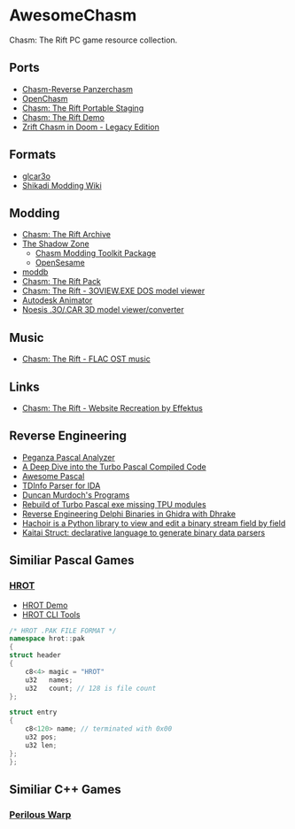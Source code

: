 # AwesomeChasm
Chasm: The Rift PC game resource collection.

## Ports
- [Chasm-Reverse Panzerchasm](https://github.com/Panzerschrek/Chasm-Reverse)
- [OpenChasm](https://github.com/alexey-lysiuk/OpenChasm)
- [Chasm: The Rift Portable Staging](https://www.moddb.com/games/chasm-the-rift/downloads/chasm-portable-staging)
- [Chasm: The Rift Demo](https://www.gog.com/en/game/chasmtherift_demo)
- [Zrift Chasm in Doom - Legacy Edition](https://www.moddb.com/mods/zrift-chasm-in-doom-legacy-edition/downloads/zrift-chasm-in-doom-legacy-edition-v11)

## Formats
- [glcar3o](https://github.com/jopadan/glcar3o/wiki)
- [Shikadi Modding Wiki](https://moddingwiki.shikadi.net/wiki/Chasm:_The_Rift)

## Modding
- [Chasm: The Rift Archive](https://www.chasm3d.com/)
- [The Shadow Zone](https://discord.com/channels/768103789411434586/1374778669612007527)
  - [Chasm Modding Toolkit Package](https://discord.com/channels/768103789411434586/1374842906002718803)
  - [OpenSesame](https://discord.com/channels/768103789411434586/1374929171263918080)
- [moddb](https://www.moddb.com/games/chasm-the-rift)
- [Chasm: The Rift Pack](https://steamcommunity.com/sharedfiles/filedetails/?id=3128742113)
- [Chasm: The Rift - 3OVIEW.EXE DOS model viewer](https://www.chasm3d.com/files/dump/CDEMOf.zip)
- [Autodesk Animator](https://github.com/AnimatorPro)
- [Noesis .3O/.CAR 3D model viewer/converter](https://richwhitehouse.com/index.php?content=inc_stream.php)

## Music
- [Chasm: The Rift - FLAC OST music](https://www.chasm3d.com/files/music/flac/)

## Links
- [Chasm: The Rift - Website Recreation by Effektus](http://chasm.atspace.eu/)

## Reverse Engineering
- [Peganza Pascal Analyzer](https://www.peganza.com/)
- [A Deep Dive into the Turbo Pascal Compiled Code](https://github.com/daelsepara/turbo-pascal-assembly)
- [Awesome Pascal](https://github.com/Fr0sT-Brutal/awesome-pascal)
- [TDInfo Parser for IDA](https://github.com/ramikg/tdinfo-parser)
- [Duncan Murdoch's Programs](https://www.murdoch-sutherland.com/programs/index.htm)
- [Rebuild of Turbo Pascal exe missing TPU modules](https://comp.lang.pascal.borland.narkive.com/1B3WeJkX/rebuild-of-turbo-pascal-exe-missing-tpu-modules)
- [Reverse Engineering Delphi Binaries in Ghidra with Dhrake](https://blag.nullteilerfrei.de/2019/12/23/reverse-engineering-delphi-binaries-in-ghidra-with-dhrake/)
- [Hachoir is a Python library to view and edit a binary stream field by field](https://github.com/vstinner/hachoir)
- [Kaitai Struct: declarative language to generate binary data parsers](https://github.com/kaitai-io/kaitai_struct)

## Similiar Pascal Games

### [HROT](https://en.wikipedia.org/wiki/Hrot)
- [HROT Demo](https://www.gog.com/en/game/hrot_demo)
- [HROT CLI Tools](https://github.com/joshuaskelly/hrot-cli-tools)
```cpp
/* HROT .PAK FILE FORMAT */
namespace hrot::pak
{
struct header
{
    c8<4> magic = "HROT"
    u32   names;
    u32   count; // 128 is file count
};

struct entry
{
    c8<120> name; // terminated with 0x00
    u32 pos;
    u32 len;
};
};
```
## Similiar C++ Games

### [Perilous Warp](https://crystice.com/perilous-warp/)
